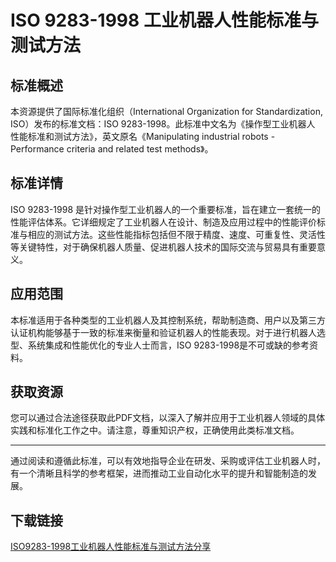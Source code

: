 # ISO 9283-1998 工业机器人性能标准与测试方法

## 标准概述

本资源提供了国际标准化组织（International Organization for Standardization, ISO）发布的标准文档：ISO 9283-1998。此标准中文名为《操作型工业机器人 性能标准和测试方法》，英文原名《Manipulating industrial robots - Performance criteria and related test methods》。

## 标准详情

ISO 9283-1998 是针对操作型工业机器人的一个重要标准，旨在建立一套统一的性能评估体系。它详细规定了工业机器人在设计、制造及应用过程中的性能评价标准与相应的测试方法。这些性能指标包括但不限于精度、速度、可重复性、灵活性等关键特性，对于确保机器人质量、促进机器人技术的国际交流与贸易具有重要意义。

## 应用范围

本标准适用于各种类型的工业机器人及其控制系统，帮助制造商、用户以及第三方认证机构能够基于一致的标准来衡量和验证机器人的性能表现。对于进行机器人选型、系统集成和性能优化的专业人士而言，ISO 9283-1998是不可或缺的参考资料。

## 获取资源

您可以通过合法途径获取此PDF文档，以深入了解并应用于工业机器人领域的具体实践和标准化工作之中。请注意，尊重知识产权，正确使用此类标准文档。

---

通过阅读和遵循此标准，可以有效地指导企业在研发、采购或评估工业机器人时，有一个清晰且科学的参考框架，进而推动工业自动化水平的提升和智能制造的发展。

## 下载链接

[ISO9283-1998工业机器人性能标准与测试方法分享](https://pan.quark.cn/s/abb44bb13b84)